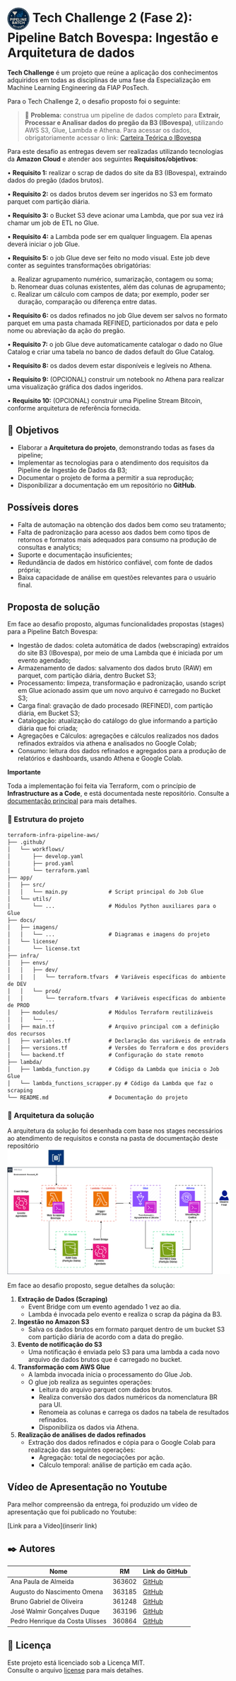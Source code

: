 <h1>
  <img src="docs/imagens/logo.png" alt="logo61" width="50" style="vertical-align:middle;"> 
  Tech Challenge 2 (Fase 2): Pipeline Batch Bovespa: Ingestão e Arquitetura de dados
</h1>

**Tech Challenge** é um projeto que reúne a aplicação dos conhecimentos adquiridos em todas as disciplinas de uma fase da Especialização em Machine Learning Engineering da FIAP PosTech.

Para o Tech Challenge 2, o desafio proposto foi o seguinte:

> 📢 **Problema:** construa um pipeline de dados completo para **Extrair, Processar e Analisar dados do pregão da B3 (IBovespa)**, utilizando AWS S3, Glue, Lambda e Athena. Para acessar os dados, obrigatoriamente acessar o link: [Carteira Teórica o IBovespa](https://sistemaswebb3-listados.b3.com.br/indexPage/day/IBOV?language=pt-br)

Para este desafio as entregas devem ser realizadas utilizando tecnologias da **Amazon Cloud** e atender aos seguintes **Requisitos/objetivos**:

• **Requisito 1:** realizar o scrap de dados do site da B3 (IBovespa), extraindo dados do pregão (dados brutos).

• **Requisito 2:** os dados brutos devem ser ingeridos no S3 em formato parquet com partição diária.

• **Requisito 3:** o Bucket S3 deve acionar uma Lambda, que por sua vez irá chamar um job de ETL no Glue.

• **Requisito 4:** a Lambda pode ser em qualquer linguagem. Ela apenas deverá iniciar o job Glue.

• **Requisito 5:** o job Glue deve ser feito no modo visual. Este job deve conter as seguintes transformações obrigatórias:


 
<ol style="list-style-type: lower-alpha">
  <li>Realizar agrupamento numérico, sumarização, contagem ou soma;</li>
  <li>Renomear duas colunas existentes, além das colunas de agrupamento;</li>
  <li>Realizar um cálculo com campos de data; por exemplo, poder ser duração, comparação ou diferença entre datas.</li>
</ol>

• **Requisito 6:** os dados refinados no job Glue devem ser salvos no formato parquet em uma pasta chamada REFINED, particionados por data e pelo nome ou abreviação da ação do pregão.

• **Requisito 7:** o job Glue deve automaticamente catalogar o dado no Glue Catalog e criar uma tabela no banco de dados default do Glue Catalog.

• **Requisito 8:** os dados devem estar disponíveis e legíveis no Athena.

• **Requisito 9:** (OPCIONAL) construir um notebook no Athena para realizar uma visualização gráfica dos dados ingeridos.

• **Requisito 10:** (OPCIONAL) construir uma Pipeline Stream Bitcoin, conforme arquitetura de referência fornecida.

## 📌 Objetivos

- Elaborar a **Arquitetura do projeto**, demonstrando todas as fases da pipeline;
- Implementar as tecnologias para o atendimento dos requisitos da Pipeline de Ingestão de Dados da B3;
- Documentar o projeto de forma a permitir a sua reprodução;
- Disponibilizar a documentação em um repositório no **GitHub**.

## Possíveis dores

- Falta de automação na obtenção dos dados bem como seu tratamento;
- Falta de padronização para acesso aos dados bem como tipos de retornos e formatos mais adequados para consumo na produção de consultas e analytics;
- Suporte e documentação insuficientes;
- Redundância de dados em histórico confiável, com fonte de dados própria;
- Baixa capacidade de análise em questões relevantes para o usuário final.

## Proposta de solução

Em face ao desafio proposto, algumas funcionalidades propostas (stages) para a Pipeline Batch Bovespa:

- Ingestão de dados: coleta automática de dados (webscraping) extraídos do site B3 (IBovespa), por meio de uma Lambda que é iniciada por um evento agendado;
- Armazenamento de dados: salvamento dos dados bruto (RAW) em parquet, com partição diária, dentro Bucket S3;
- Processamento: limpeza, transformação e padronização, usando script em Glue acionado assim que um novo arquivo é carregado no Bucket S3;
- Carga final: gravação de dado procesado (REFINED), com partição diária, em Bucket S3;
- Catalogação: atualização do catálogo do glue informando a partição diária que foi criada;
- Agregações e Cálculos: agregações e cálculos realizados nos dados refinados extraídos via athena e analisados no Google Colab;
- Consumo: leitura dos dados refinados e agregados para a produção de relatórios e dashboards, usando Athena e Google Colab.



**Importante**

Toda a implementação foi feita via Terraform, com o princípio de **Infrastructure as a Code**, e está documentada neste repositório. Consulte a [documentação principal](docs/README.md) para mais detalhes.


### 📂 Estrutura do projeto

```
terraform-infra-pipeline-aws/
├── .github/
│   └── workflows/
│       ├── develop.yaml
│       ├── prod.yaml
│       └── terraform.yaml
├── app/
│   ├── src/
│   │   └── main.py             # Script principal do Job Glue
│   └── utils/
│       └── ...                 # Módulos Python auxiliares para o Glue
├── docs/
│   ├── imagens/
│   │   └── ...                 # Diagramas e imagens do projeto
│   └── license/
│       └── license.txt
├── infra/
│   ├── envs/
│   │   ├── dev/
│   │   │   └── terraform.tfvars  # Variáveis específicas do ambiente de DEV
│   │   └── prod/
│   │       └── terraform.tfvars  # Variáveis específicas do ambiente de PROD
│   ├── modules/                # Módulos Terraform reutilizáveis
│   │   └── ...
│   ├── main.tf                 # Arquivo principal com a definição dos recursos
│   ├── variables.tf            # Declaração das variáveis de entrada
│   ├── versions.tf             # Versões do Terraform e dos providers
│   └── backend.tf              # Configuração do state remoto
├── lambda/
│   ├── lambda_function.py      # Código da Lambda que inicia o Job Glue
│   └── lambda_functions_scrapper.py # Código da Lambda que faz o scraping
└── README.md                   # Documentação do projeto
```

### 🔩 Arquitetura da solução

A arquitetura da solução foi desenhada com base nos stages necessários ao atendimento de requisitos e consta na pasta de documentação deste repositório
![Arquitetura da Solução](docs/imagens/Tech_Challenge_01_-_Arquitetura_de_Solucao.png)


Em face ao desafio proposto, segue detalhes da solução:

1.  **Extração de Dados (Scraping)**
    *   Event Bridge com um evento agendado 1 vez ao dia.
    *   Lambda é invocada pelo evento e realiza o scrap da página da B3.
2.  **Ingestão no Amazon S3**
    *   Salva os dados brutos em formato parquet dentro de um bucket S3 com partição diária de acordo com a data do pregão.
3.  **Evento de notificação do S3**
    *   Uma notificação é enviada pelo S3 para uma lambda a cada novo arquivo de dados brutos que é carregado no bucket.
4.  **Transformação com AWS Glue**
    *   A lambda invocada inicia o processamento do Glue Job.
    *   O glue job realiza as seguintes operações:
        *   Leitura do arquivo parquet com dados brutos.
        *   Realiza conversão dos dados numéricos da nomenclatura BR para UI.
        *   Renomeia as colunas e carrega os dados na tabela de resultados refinados.
        *   Disponibiliza os dados via Athena.
5.  **Realização de análises de dados refinados**
    *   Extração dos dados refinados e cópia para o Google Colab para realização das seguintes operações:
        *   Agregação: total de negociações por ação.
        *   Cálculo temporal: análise de partição em cada ação.


## Vídeo de Apresentação no Youtube
Para melhor compreensão da entrega, foi produzido um vídeo de apresentação que foi publicado no Youtube:

[Link para a Vídeo](inserir link)


## ✒️ Autores

| Nome                            |   RM    | Link do GitHub                                      |
|---------------------------------|---------|-----------------------------------------------------|
| Ana Paula de Almeida            | 363602  | [GitHub](https://github.com/Ana9873P)               |
| Augusto do Nascimento Omena     | 363185  | [GitHub](https://github.com/AugustoOmena)           |
| Bruno Gabriel de Oliveira       | 361248  | [GitHub](https://github.com/brunogabrieldeoliveira) |
| José Walmir Gonçalves Duque     | 363196  | [GitHub](https://github.com/WALMIRDUQUE)            |
| Pedro Henrique da Costa Ulisses | 360864  | [GitHub](https://github.com/ordepzero)              |

## 📄 Licença


Este projeto está licenciado sob a Licença MIT.  
Consulte o arquivo [license](docs/license/license.txt)  para mais detalhes.